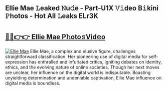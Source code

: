 ## Ellie Mae 𝙻eaked 𝙽u𝚍e - Part-U1X 𝚅𝚒deo B𝚒kini 𝙿hotos - Hot All 𝙻eaks ELr3K

# <h2><a href="http://ld22nni.urlbe.top/?page=Ellie+Mae">🔗🔗👉👉 Ellie Mae P𝚑oto𝚜Vid𝚎o</a></h2>

[![Ellie Mae](https://i.imgur.com/eBuTRDB.gif)](http://ld22nni.urlbe.top/?page=Ellie+Mae)
Ellie Mae, a complex and elusive figure, challenges straightforward classification. Her pioneering use of digital media for self-expression has enthralled and infuriated critics, igniting debates on identity, ethics, and the evolving nature of online societies. Though her next moves are unclear, her influence on the digital world is indisputable. Boasting unyielding determination and undeniable captivation, Ellie Mae influence on digital media is boundless.
